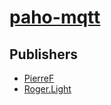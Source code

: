 # [paho-mqtt](https://pypi.org/project/paho-mqtt)



## Publishers
- [PierreF](https://pypi.org/user/PierreF)
- [Roger.Light](https://pypi.org/user/Roger.Light)

